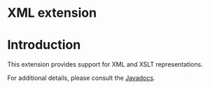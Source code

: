 XML extension
=============

Introduction
============

This extension provides support for XML and XSLT representations.

For additional details, please consult the
[Javadocs](javadocs://jse/ext/org/restlet/ext/xml/package-summary.html).

